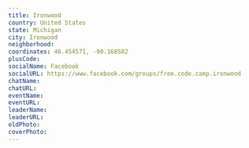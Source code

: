 ```yaml
---
title: Ironwood
country: United States
state: Michigan
city: Ironwood
neighborhood: 
coordinates: 46.454571, -90.168582
plusCode:
socialName: Facebook
socialURL: https://www.facebook.com/groups/free.code.camp.ironwood
chatName:
chatURL:
eventName:
eventURL:
leaderName:
leaderURL:
oldPhoto: 
coverPhoto:
---
```

